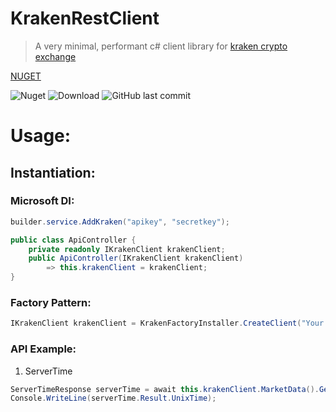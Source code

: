 # KrakenRestClient 
> A very minimal, performant c# client library for [kraken crypto exchange](https://www.kraken.com/)


[NUGET](https://www.nuget.org/packages/KrakenRestClient/)

![Nuget](https://img.shields.io/nuget/v/KrakenRestClient)
![Download](https://img.shields.io/nuget/dt/KrakenRestClient?color=blue&style=plastic)
![GitHub last commit](https://img.shields.io/github/last-commit/purkayasta/KrakenRestClient)


# Usage:

## Instantiation:
### Microsoft DI:
```c#
builder.service.AddKraken("apikey", "secretkey");

public class ApiController {
    private readonly IKrakenClient krakenClient;
    public ApiController(IKrakenClient krakenClient)
        => this.krakenClient = krakenClient;
}
```


### Factory Pattern:
```c#
IKrakenClient krakenClient = KrakenFactoryInstaller.CreateClient("Your Prefer HTTP Client/ HttpClientFactory", "apikey", "secretkey");
```


### API Example:
1. ServerTime
```c#
ServerTimeResponse serverTime = await this.krakenClient.MarketData().GetServerTime();
Console.WriteLine(serverTime.Result.UnixTime);
```
